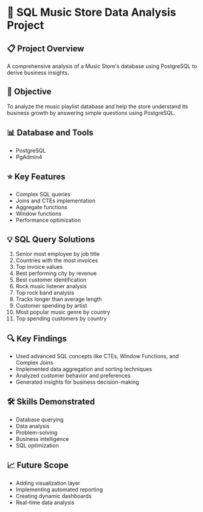 

# 🎵 SQL Music Store Data Analysis Project

## 📋 Project Overview
A comprehensive analysis of a Music Store's database using PostgreSQL to derive business insights.

## 🎯 Objective
To analyze the music playlist database and help the store understand its business growth by answering simple questions using PostgreSQL.

## 📊 Database and Tools
* PostgreSQL
* PgAdmin4

## ⭐ Key Features
* Complex SQL queries
* Joins and CTEs implementation
* Aggregate functions
* Window functions
* Performance optimization

## 💡 SQL Query Solutions
1. Senior most employee by job title
2. Countries with the most invoices
3. Top invoice values
4. Best performing city by revenue
5. Best customer identification
6. Rock music listener analysis
7. Top rock band analysis
8. Tracks longer than average length
9. Customer spending by artist
10. Most popular music genre by country
11. Top spending customers by country

## 🔍 Key Findings
* Used advanced SQL concepts like CTEs, Window Functions, and Complex Joins
* Implemented data aggregation and sorting techniques
* Analyzed customer behavior and preferences
* Generated insights for business decision-making

## 🛠️ Skills Demonstrated
* Database querying
* Data analysis
* Problem-solving
* Business intelligence
* SQL optimization

## 📈 Future Scope
* Adding visualization layer
* Implementing automated reporting
* Creating dynamic dashboards
* Real-time data analysis





